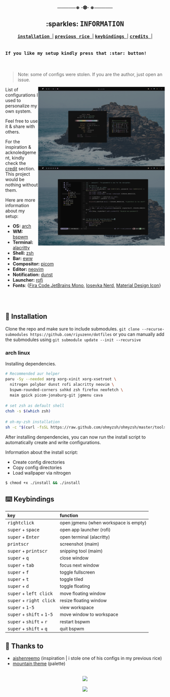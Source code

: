 <div align="center">
  <h3>─────※ ·❆· ※─────</h3>
</div>

<div align="center">
  <h2>:sparkles: <samp>INFORMATION </samp> </h2>
  <a href="https://github.com/riyuzenn/dotfiles#construction-installation"><b><samp> installation </samp></b></a> |
  <a href="https://github.com/riyuzenn/dotfiles/tree/d4c436a41e36256e93bdc445829e75944bf7d714"><b><samp> previous rice </samp></b></a> |
  <a href="https://github.com/riyuzenn/dotfiles#keyboard-keybindings"><b><samp> keybindings </samp></b></a> |
  <a href="https://github.com/riyuzenn/dotfiles#-thanks-to"><b><samp> credits </samp></b></a> |
</div>
  <br>
   
   <h4><samp>If you like my setup kindly press that :star: button! </samp></h4> <br>
   
   > Note: some of configs were stolen. If you are the author, just open an issue.
   
   <img src="assets/showcase.png" alt="Rice Showcase" align="right" width="400px">
   List of configurations I used to personalize my own system.  
   
   Feel free to use it & share with others.
   
   For the inspiration & acknoledgement, kindly check the [credit](https://github.com/riyuzenn/dotfiles#-thanks-to)
   section. This project would be nothing without them. 
   
   Here are more information about my setup:

   - **OS:** [arch](https://archlinux.org)
   - **WM:** [bspwm](https://github.com/baskerville/bspwm)
   - **Terminal:** [alacritty](https://github.com/alacritty/alacritty)
   - **Shell:** [zsh](https://www.zsh.org/)
   - **Bar:** [eww](https://github.com/elkowar/eww)
   - **Compositor:** [picom](https://github.com/ibhagwan/picom)
   - **Editor:** [neovim](https://github.com/neovim/neovim)
   - **Notification:** [dunst](https://github.com/dunst-project/dunst)
   - **Launcher:** [rofi](https://github.com/davatorium/rofi)
  - **Fonts**: {[Fira Code](https://github.com/tonsky/FiraCode),[JetBrains Mono](https://github.com/JetBrains/JetBrainsMono), [Iosevka Nerd](https://github.com/ryanoasis/nerd-fonts/tree/master/patched-fonts/Iosevka), [Material Design Icon](https://github.com/google/material-design-icons)}
  
<br></br>  

## :construction: Installation

Clone the repo and make sure to include submodules.
`git clone --recurse-submodules https://github.com/riyuzenn/dotfiles` or you can manually add the submodules
using `git submodule update --init --recursive`

### arch linux

Installing dependencies. 

```sh
# Recommended aur helper
paru -Sy --needed xorg xorg-xinit xorg-xsetroot \
  nitrogen polybar dunst rofi alacritty neovim \
  bspwm-rounded-corners sxhkd zsh firefox neofetch \
  maim gpick picom-jonaburg-git jgmenu cava
  
# set zsh as default shell
chsh -s $(which zsh)

# oh-my-zsh installation
sh -c "$(curl -fsSL https://raw.github.com/ohmyzsh/ohmyzsh/master/tools/install.sh)"

```
After installing denpendencies, you can now run the install script to automatically
create and write configurations. 

Information about the install script: 

- Create config directories
- Copy config directories
- Load wallpaper via nitrogen

```sh
$ chmod +x ./install && ./install
```

## :keyboard: Keybindings
 key | function |
| :--- | :-------- |
| <kbd>rightclick</kbd> | open jgmenu (when workspace is empty) |
| <kbd>super</kbd> + <kbd>space</kbd> | open app launcher (rofi) |
| <kbd>super</kbd> + <kbd>Enter</kbd> | open terminal (alacritty) |
| <kbd>printscr</kbd> | screenshot (maim) |
| <kbd>super</kbd> + <kbd>printscr</kbd> | snipping tool (maim) |
| <kbd>super</kbd> + <kbd>q</kbd> | close window |
| <kbd>super</kbd> + <kbd>tab</kbd> | focus next window |
| <kbd>super</kbd> + <kbd>f</kbd> | toggle fullscreen |
| <kbd>super</kbd> + <kbd>t</kbd> | toggle tiled |
| <kbd>super</kbd> + <kbd>d</kbd> | toggle floating |
| <kbd>super</kbd> + <kbd>left click</kbd> | move floating window |
| <kbd>super</kbd> + <kbd>right click</kbd> | resize floating window |
| <kbd>super</kbd> + <kbd>1</kbd>-<kbd>5</kbd> | view workspace | 
| <kbd>super</kbd> + <kbd>shift</kbd> + <kbd>1</kbd>-<kbd>5</kbd> | move window to workspace | 
| <kbd>super</kbd> + <kbd>shift</kbd> + <kbd>r</kbd> | restart bspwm |
| <kbd>super</kbd> + <kbd>shift</kbd> + <kbd>q</kbd> | quit bspwm |

## 💝 Thanks to

- [aishenreemo](https://github.com/aishenreemo) (inspiration | i stole one of his configs in my previous rice)
- [mountain theme](https://github.com/mountain-theme) (palette) 

<br>

<div align="center">
  <img src="https://raw.githubusercontent.com/catppuccin/catppuccin/main/assets/footers/gray0_ctp_on_line.svg?sanitize=true" />
  <p>
	<a href="https://github.com/riyuzenn/dotfiles/blob/main/LICENSE"><img src="https://img.shields.io/static/v1.svg?style=for-the-badge&label=License&message=MIT&colorA=0f0f0f&colorB=a39ec4"/></a>
</p>
</div>
